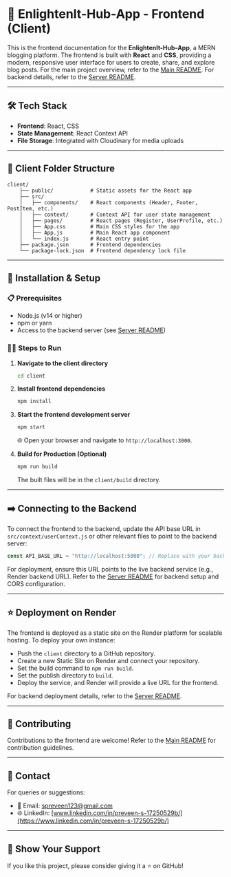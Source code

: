 # 🌟 EnlightenIt-Hub-App - Frontend (Client)

This is the frontend documentation for the **EnlightenIt-Hub-App**, a MERN blogging platform. The frontend is built with **React** and **CSS**, providing a modern, responsive user interface for users to create, share, and explore blog posts. For the main project overview, refer to the [Main README](../README.md). For backend details, refer to the [Server README](../server/README.md).

---

## 🛠️ Tech Stack
- **Frontend**: React, CSS
- **State Management**: React Context API
- **File Storage**: Integrated with Cloudinary for media uploads

---

## 📂 Client Folder Structure
```plaintext
client/
    ├── public/            # Static assets for the React app
    ├── src/
    │   ├── components/    # React components (Header, Footer, PostItem, etc.)
    │   ├── context/       # Context API for user state management
    │   ├── pages/         # React pages (Register, UserProfile, etc.)
    │   ├── App.css        # Main CSS styles for the app
    │   ├── App.js         # Main React app component
    │   └── index.js       # React entry point
    ├── package.json       # Frontend dependencies
    └── package-lock.json  # Frontend dependency lock file
```

---

## 🧪 Installation & Setup
### 📋 Prerequisites
- Node.js (v14 or higher)
- npm or yarn
- Access to the backend server (see [Server README](../server/README.md))

### 🧑‍💻 Steps to Run
1. **Navigate to the client directory**
   ```bash
   cd client
   ```

2. **Install frontend dependencies**
   ```bash
   npm install
   ```

3. **Start the frontend development server**
   ```bash
   npm start
   ```
   🌐 Open your browser and navigate to `http://localhost:3000`.

4. **Build for Production (Optional)**
   ```bash
   npm run build
   ```
   The built files will be in the `client/build` directory.

---

## ➡️ Connecting to the Backend
To connect the frontend to the backend, update the API base URL in `src/context/userContext.js` or other relevant files to point to the backend server:

```javascript
const API_BASE_URL = "http://localhost:5000"; // Replace with your backend URL
```

For deployment, ensure this URL points to the live backend service (e.g., Render backend URL). Refer to the [Server README](../server/README.md) for backend setup and CORS configuration.

---

## ⭐ Deployment on Render
The frontend is deployed as a static site on the Render platform for scalable hosting. To deploy your own instance:
- Push the `client` directory to a GitHub repository.
- Create a new Static Site on Render and connect your repository.
- Set the build command to `npm run build`.
- Set the publish directory to `build`.
- Deploy the service, and Render will provide a live URL for the frontend.

For backend deployment details, refer to the [Server README](../server/README.md).

---

## 🤝 Contributing
Contributions to the frontend are welcome! Refer to the [Main README](../README.md) for contribution guidelines.

---

## 📧 Contact
For queries or suggestions:
- 📩 Email: [spreveen123@gmail.com](mailto:spreveen123@gmail.com)
- 🌐 LinkedIn: [www.linkedin.com/in/preveen-s-17250529b/](https://www.linkedin.com/in/preveen-s-17250529b/)

---

## 🌟 Show Your Support
If you like this project, please consider giving it a ⭐ on GitHub!
